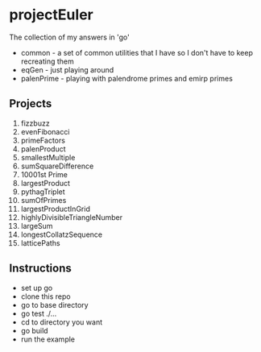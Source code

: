 # projectEuler
The collection of my answers in 'go'

* common - a set of common utilities that I have so I don't have to keep
  recreating them
* eqGen - just playing around
* palenPrime - playing with palendrome primes and emirp primes

## Projects
1. fizzbuzz
2. evenFibonacci
3. primeFactors
4. palenProduct
5. smallestMultiple
6. sumSquareDifference
7. 10001st Prime
8. largestProduct
9. pythagTriplet
10. sumOfPrimes
11. largestProductInGrid
12. highlyDivisibleTriangleNumber
13. largeSum
14. longestCollatzSequence
15. latticePaths

## Instructions
* set up go
* clone this repo
* go to base directory
* go test ./...
* cd to directory you want
* go build
* run the example
